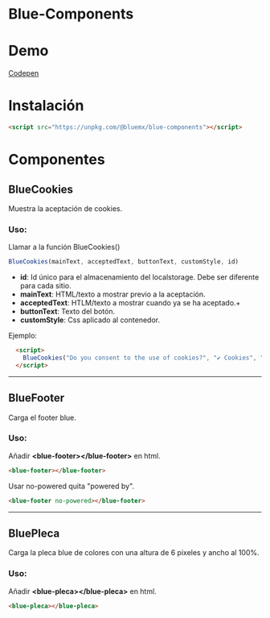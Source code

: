 # Blue-Components

# Demo

[Codepen](https://codepen.io/ealbinu/pen/abaEWqN?editors=1000)

# Instalación

```html
<script src="https://unpkg.com/@bluemx/blue-components"></script>
```

# Componentes

## BlueCookies

Muestra la aceptación de cookies.

### Uso:
Llamar a la función BlueCookies()

```js
BlueCookies(mainText, acceptedText, buttonText, customStyle, id) 
```

- **id**: Id único para el almacenamiento del localstorage. Debe ser diferente para cada sitio.
- **mainText**: HTML/texto a mostrar previo a la aceptación. 
- **acceptedText**: HTLM/texto a mostrar cuando ya se ha aceptado.+
- **buttonText**: Texto del botón.
- **customStyle**: Css aplicado al contenedor.

Ejemplo:

```html
  <script>
    BlueCookies("Do you consent to the use of cookies?", "✔ Cookies", "Accept", "background-color: #8bb8e8; color:#fff;", "cookiesconsent")
  </script>
```

---

## BlueFooter

Carga el footer blue.

### Uso:
Añadir **&lt;blue-footer&gt;&lt;/blue-footer&gt;** en html.

```html
<blue-footer></blue-footer>
```

Usar no-powered quita "powered by".

```html
<blue-footer no-powered></blue-footer>
```



---

## BluePleca

Carga la pleca blue de colores con una altura de 6 pixeles y ancho al 100%.

### Uso:
Añadir **&lt;blue-pleca&gt;&lt;/blue-pleca&gt;** en html.

```html
<blue-pleca></blue-pleca>
```
